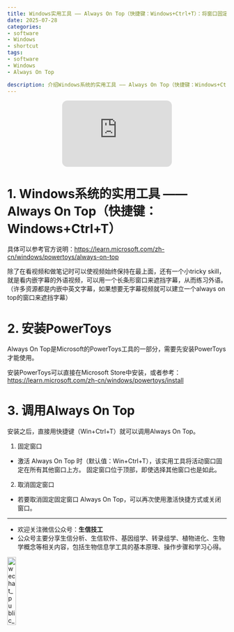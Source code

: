 ```yaml
---
title: Windows实用工具 —— Always On Top（快捷键：Windows+Ctrl+T）：将窗口固定在其他窗口之上
date: 2025-07-28
categories: 
- software
- Windows
- shortcut
tags: 
- software
- Windows
- Always On Top

description: 介绍Windows系统的实用工具 —— Always On Top（快捷键：Windows+Ctrl+T）：将窗口固定在其他窗口之上。
---  
```


<div align="middle"><iframe data-testid="embed-iframe" style="border-radius:12px" src="https://open.spotify.com/embed/track/27SdWb2rFzO6GWiYDBTD9j?utm_source=generator" width="50%" height="152" frameBorder="0" allowfullscreen="" allow="autoplay; clipboard-write; encrypted-media; fullscreen; picture-in-picture" loading="lazy"></iframe></div>

# 1. Windows系统的实用工具 —— Always On Top（快捷键：Windows+Ctrl+T）
具体可以参考官方说明：https://learn.microsoft.com/zh-cn/windows/powertoys/always-on-top

除了在看视频和做笔记时可以使视频始终保持在最上面，还有一个小tricky skill，就是看内嵌字幕的外语视频，可以用一个长条形窗口来遮挡字幕，从而练习外语。（许多资源都是内嵌中英文字幕，如果想要无字幕视频就可以建立一个always on top的窗口来遮挡字幕）

# 2. 安装PowerToys
Always On Top是Microsoft的PowerToys工具的一部分，需要先安装PowerToys才能使用。

安装PowerToys可以直接在Microsoft Store中安装，或者参考：https://learn.microsoft.com/zh-cn/windows/powertoys/install

# 3. 调用Always On Top
安装之后，直接用快捷键（Win+Ctrl+T）就可以调用Always On Top。
1. 固定窗口
- 激活 Always On Top 时（默认值：Win+Ctrl+T），该实用工具将活动窗口固定在所有其他窗口上方。 固定窗口位于顶部，即使选择其他窗口也是如此。
2. 取消固定窗口
- 若要取消固定固定窗口 Always On Top，可以再次使用激活快捷方式或关闭窗口。




-------

- 欢迎关注微信公众号：**生信技工**
- 公众号主要分享生信分析、生信软件、基因组学、转录组学、植物进化、生物学概念等相关内容，包括生物信息学工具的基本原理、操作步骤和学习心得。

<img src="https://github.com/yanzhongsino/yanzhongsino.github.io/blob/hexo/source/wechat/Wechat_public_qrcode.jpg?raw=true" width=20% title="wechat_public_QRcode.png" align=center/>
